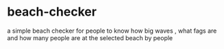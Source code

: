 # beach-checker
a simple beach checker for people to know how big waves , what fags are and how many people are at the selected beach by people
